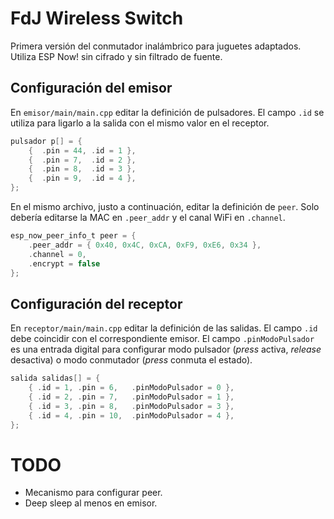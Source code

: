# FdJ Wireless Switch

Primera versión del conmutador inalámbrico para juguetes adaptados. Utiliza ESP Now! sin cifrado y sin filtrado de fuente.

## Configuración del emisor

En `emisor/main/main.cpp` editar la definición de pulsadores. El campo `.id` se utiliza para ligarlo a la salida con el mismo valor en el receptor.

```c
pulsador p[] = {
    {  .pin = 44, .id = 1 },
    {  .pin = 7,  .id = 2 },
    {  .pin = 8,  .id = 3 },
    {  .pin = 9,  .id = 4 },
};
```

En el mismo archivo, justo a continuación, editar la definición de `peer`. Solo debería editarse la MAC en `.peer_addr` y el canal WiFi en `.channel`.

```c
esp_now_peer_info_t peer = {
    .peer_addr = { 0x40, 0x4C, 0xCA, 0xF9, 0xE6, 0x34 },
    .channel = 0,
    .encrypt = false
};
```

## Configuración del receptor

En `receptor/main/main.cpp` editar la definición de las salidas. El campo `.id` debe coincidir con el correspondiente emisor. El campo `.pinModoPulsador` es una entrada digital para configurar modo pulsador (*press* activa, *release* desactiva) o modo conmutador (*press* conmuta el estado).

```c
salida salidas[] = {
    { .id = 1, .pin = 6,   .pinModoPulsador = 0 },
    { .id = 2, .pin = 7,   .pinModoPulsador = 1 },
    { .id = 3, .pin = 8,   .pinModoPulsador = 3 },
    { .id = 4, .pin = 10,  .pinModoPulsador = 4 },
};
```

# TODO

- Mecanismo para configurar peer.
- Deep sleep al menos en emisor.
